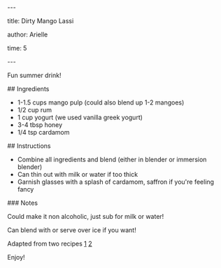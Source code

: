 \---

title: Dirty Mango Lassi

author: Arielle

time: 5

\---



<!-- description -->

Fun summer drink!

<section markdown="1">



\## Ingredients



<!-- list the ingredients below -->



- 1-1.5 cups mango pulp (could also blend up 1-2 mangoes)
- 1/2 cup rum
- 1 cup yogurt (we used vanilla greek yogurt)
-  3-4 tbsp honey
- 1/4 tsp cardamom 

   

</section>



\## Instructions



<!-- list the steps below -->



- Combine all ingredients and blend (either in blender or immersion blender)
- Can thin out with milk or water if too thick
- Garnish glasses with a splash of cardamom, saffron if you're feeling fancy



\### Notes



<!-- write any loose notes below -->

Could make it non alcoholic, just sub for milk or water!

Can blend with or serve over ice if you want!

Adapted from two recipes [1](https://www.cookwithmanali.com/mango-lassi/) [2](https://www.bonappetit.com/recipe/frozen-rum-mango-lassi)

Enjoy!